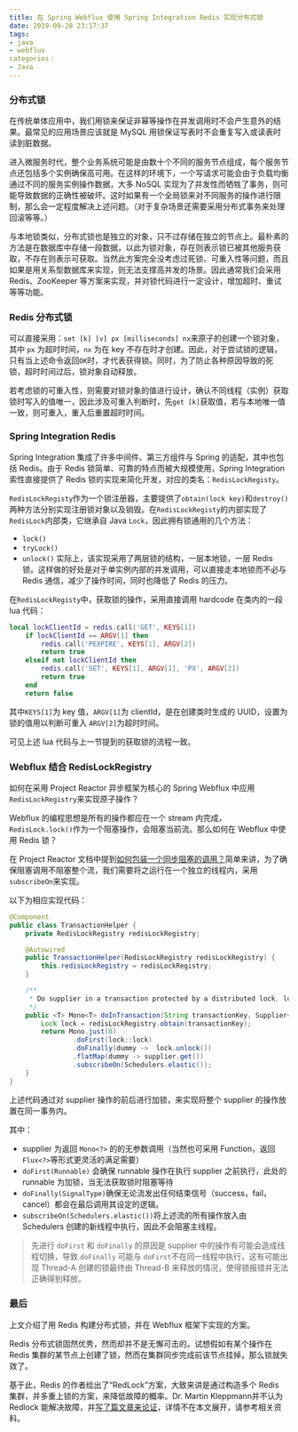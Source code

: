 ```yaml
---
title: 在 Spring Webflux 使用 Spring Integration Redis 实现分布式锁
date: 2019-09-28 23:17:37
tags:
- java
- webflux
categories：
- Java
---
```

### 分布式锁
在传统单体应用中，我们用锁来保证非幂等操作在并发调用时不会产生意外的结果。最常见的应用场景应该就是 MySQL 用锁保证写表时不会重复写入或读表时读到脏数据。

进入微服务时代，整个业务系统可能是由数十个不同的服务节点组成，每个服务节点还包括多个实例确保高可用。在这样的环境下，一个写请求可能会由于负载均衡通过不同的服务实例操作数据，大多 NoSQL 实现为了并发性而牺牲了事务，则可能导致数据的正确性被破坏。这时如果有一个全局锁来对不同服务的操作进行限制，那么会一定程度解决上述问题。（对于复杂场景还需要采用分布式事务来处理回滚等等。）

与本地锁类似，分布式锁也是独立的对象，只不过存储在独立的节点上。最朴素的方法是在数据库中存储一段数据，以此为锁对象，存在则表示锁已被其他服务获取，不存在则表示可获取。当然此方案完全没考虑过死锁、可重入性等问题，而且如果是用关系型数据库来实现，则无法支撑高并发的场景。因此通常我们会采用 Redis、ZooKeeper 等方案来实现，并对锁代码进行一定设计，增加超时、重试等等功能。

### Redis 分布式锁
可以直接采用：`set [k] [v] px [milliseconds] nx`来原子的创建一个锁对象，其中 `px` 为超时时间，`nx` 为在 key 不存在时才创建。因此，对于尝试锁的逻辑，只有当上述命令返回`OK`时，才代表获得锁。同时，为了防止各种原因导致的死锁，超时时间过后，锁对象自动释放。

若考虑锁的可重入性，则需要对锁对象的值进行设计，确认不同线程（实例）获取锁时写入的值唯一，因此涉及可重入判断时，先`get [k]`获取值，若与本地唯一值一致，则可重入，重入后重置超时时间。

### Spring Integration Redis
Spring Integration 集成了许多中间件、第三方组件与 Spring 的适配，其中也包括 Redis。由于 Redis 锁简单、可靠的特点而被大规模使用，Spring Integration 索性直接提供了 Redis 锁的实现来简化开发，对应的类名：`RedisLockRegisty`。

`RedisLockRegisty`作为一个锁注册器，主要提供了`obtain(lock key)`和`destroy()`两种方法分别实现注册锁对象以及销毁。在`RedisLockRegisty`的内部实现了`RedisLock`内部类，它继承自 Java `Lock`，因此拥有锁通用的几个方法：
- `lock()`
- `tryLock()`
- `unlock()`
实际上，该实现采用了两层锁的结构，一层本地锁，一层 Redis 锁。这样做的好处是对于单实例内部的并发调用，可以直接走本地锁而不必与 Redis 通信，减少了操作时间，同时也降低了 Redis 的压力。

在`RedisLockRegisty`中，获取锁的操作，采用直接调用 hardcode 在类内的一段 lua 代码：
```lua
local lockClientId = redis.call('GET', KEYS[1])
    if lockClientId == ARGV[1] then
        redis.call('PEXPIRE', KEYS[1], ARGV[2])
        return true
    elseif not lockClientId then
        redis.call('SET', KEYS[1], ARGV[1], 'PX', ARGV[2])
        return true
    end
    return false
```

其中`KEYS[1]`为 key 值，`ARGV[1]`为 clientId，是在创建类时生成的 UUID，设置为锁的值用以判断可重入 `ARGV[2]`为超时时间。

可见上述 lua 代码与上一节提到的获取锁的流程一致。

### Webflux 结合 RedisLockRegistry
如何在采用 Project Reactor 异步框架为核心的 Spring Webflux 中应用`RedisLockRegistry`来实现原子操作？

Webflux 的编程思想是所有的操作都应在一个 stream 内完成，`RedisLock.lock()`作为一个阻塞操作，会阻塞当前流。那么如何在 Webflux 中使用 Redis 锁？

在 Project Reactor 文档中提到[如何包装一个同步阻塞的调用？](https://projectreactor.io/docs/core/release/reference/#faq.wrap-blocking)简单来讲，为了确保阻塞调用不阻塞整个流，我们需要将之运行在一个独立的线程内，采用`subscribeOn`来实现。

以下为相应实现代码：
```java
@Component
public class TransactionHelper {
    private RedisLockRegistry redisLockRegistry;

    @Autowired
    public TransactionHelper(RedisLockRegistry redisLockRegistry) {
        this.redisLockRegistry = redisLockRegistry;
    }

    /**
     * Do supplier in a transaction protected by a distributed lock, lock key is given by param key.
     */
    public <T> Mono<T> doInTransaction(String transactionKey, Supplier<Mono<T>> supplier) {
        Lock lock = redisLockRegistry.obtain(transactionKey);
        return Mono.just(0)
                .doFirst(lock::lock)
                .doFinally(dummy ->  lock.unlock())
                .flatMap(dummy -> supplier.get())
                .subscribeOn(Schedulers.elastic());
    }
}
```
上述代码通过对 supplier 操作的前后进行加锁，来实现将整个 supplier 的操作放置在同一事务内。

其中：
- supplier 为返回 `Mono<?>` 的的无参数调用（当然也可采用 Function，返回`Flux<?>`等形式更灵活的满足需要）
- `doFirst(Runnable)` 会确保 runnable 操作在执行 supplier 之前执行，此处的 runnable 为加锁，当无法获取锁时阻塞等待
- `doFinally(SignalType)`确保无论流发出任何结束信号（success，fail，cancel）都会在最后调用其设定的逻辑。
- `subscribeOn(Schedulers.elastic())`将上述流的所有操作放入由 Schedulers 创建的新线程中执行，因此不会阻塞主线程。

> 先进行 `doFirst` 和 `doFinally` 的原因是 supplier 中的操作有可能会造成线程切换，导致 `doFinally` 可能与 `doFirst`不在同一线程中执行，这有可能出现 Thread-A 创建的锁最终由 Thread-B 来释放的情况，使得锁报错并无法正确得到释放。

### 最后
上文介绍了用 Redis 构建分布式锁，并在 Webflux 框架下实现的方案。

Redis 分布式锁固然优秀，然而却并不是无懈可击的。试想假如有某个操作在 Redis 集群的某节点上创建了锁，然而在集群同步完成前该节点挂掉，那么锁就失效了。

基于此，Redis 的作者给出了“RedLock”方案，大致来讲是通过构造多个 Redis 集群，并多重上锁的方案，来降低故障的概率。Dr. Martin Kleppmann并不认为 Redlock 能解决故障，并[写了篇文章来论证](https://martin.kleppmann.com/2016/02/08/how-to-do-distributed-locking.html)，详情不在本文展开，请参考相关资料。
